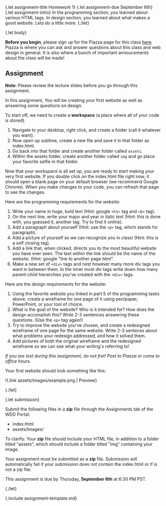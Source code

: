 {.let assignment-title Homework 1}
{.let assignment-due September 6th}
{.let assignment-intro}
In the programming section, you learned about various HTML tags. In design section, you learned about what makes a good website. Lets do a little more.
{./let}

{.let body}
<!-- Body starts here -->

**Before you begin**, please sign up for the Piazza page for this class <!-- PIAZZA. UPDATE THIS EACH SEMESTER -->[here](#). Piazza is where you can ask and answer questions about this class and web design in general. It is also where a bunch of important annoucements about the class will be made!

## Assignment

**Note:** Please review the lecture slides before you go through this assignment.

In this assignment, You will be creating your first website as well as answering some questions on design.

To start off, we need to create a **workspace** (a place where all of your code is stored).

1. Navigate to your desktop, right click, and create a folder (call it whatever you want).
1. Now open up sublime, create a new file and save it in that folder as index.html.
1. Go back into that folder and create another folder called `assets`.
1. Within the assets folder, create another folder called `img` and go place your favorite selfie in that folder.

Now that your workspace is all set up, you are ready to start making your very first website. If you double click on the index.html file right now, it should open a blank page on your default browser (we recommend Google Chrome). When you make changes to your code, you can refresh that page to see the changes.

Here are the programming requirements for the website:

1. Write your name in huge, bold text (Hint: google `<h1>` tag and `<b>` tag).
1. On the next line, write your major and year in italic text (Hint: this is done with, you guessed it, another tag. Try to find it online).
1. Add a paragraph about yourself (Hint: use the `<p>` tag, which stands for paragraph).
1. Add a picture of yourself so we can recognize you in class! (Hint: this is a self closing tag).
1. Add a link that, when clicked, directs you to the most beautiful website you have ever seen. The text within the link should be the name of the website. (Hint: google "link to another page html".
1. Make a new set of `<div>` tags and nest however many more div tags you want in between them. In the inner most div tags write down how many parent-child hierarchies you've created with the `<div>` tags.

Here are the design requirements for the website:

1. Using the favorite website you linked in part 5 of the programming tasks above, create a wireframe for one page of it using pen/paper, PowerPoint, or your tool of choice.
1. What is the goal of the website? Who is it intended for? How does the design accomplish this? Write 2-3 sentences answering these questions. (Use the `<p>` tag again!)
1. Try to improve the website you've chosen, and create a redesigned wireframe of one page for the same website. Write 2-3 senteces about what problems your redesign addressed, and how it solved them.
1. Add pictures of both the original wireframe and the redesigned wireframe so we can see what your writing's referring to!

*If you are lost during this assignment, do not fret! Post to Piazza or come to office hours.*

Your first website should look something like this:

!{.link assets/images/example.png | Preview}

<!-- Body ends here -->
{./let}

{.let submission}
<!-- Submission info starts here -->

Submit the following files in a **zip** file through the Assignments tab of the WDD Portal:

- index.html
- assets/images/
		
To clarify: Your **zip** file should include your HTML file, in addition to a folder titled "assets", which should include a folder titled "img" containing your image.

Your assignment must be submitted as a **zip** file. Submission will automatically fail if your submission does not contain the index.html or if is not a zip file.

This assignment is due by Thursday, **September 6th** at 6:30 PM PST.

<!-- Submission info ends here -->
{./let}

{.include assignment-template.md}

